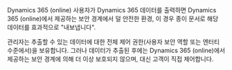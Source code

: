 Dynamics 365 (online) 사용자가 Dynamics 365 데이터를 출력하면 Dynamics 365 (online)에서 제공하는 보안 경계에서 덜 안전한 환경, 이 경우 종이 문서로 해당 데이터를 효과적으로 "내보냅니다".  
  
 관리자는 추출할 수 있는 데이터에 대한 전체 제어 권한(사용자 보안 역할 또는 엔터티 수준에서)을 보유합니다. 그러나 데이터가 추출된 후에는 Dynamics 365 (online)에서 제공하는 보안 경계에 의해 더 이상 보호되지 않으며, 대신 고객이 직접 제어합니다.